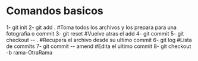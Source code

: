 # Comandos basicos

1- git init
2- git add .  #Toma todos los archivos y los prepara para una fotografia o commit
3- git reset  #Vuelve atras el add
4- git commit 
5- git checkout -- .  #Recupera el archivo desde su ultimo commit
6- git log            #Lista de commits
7- git commit -- amend   #Edita el ultimo commit
8- git checkout -b rama-OtraRama
